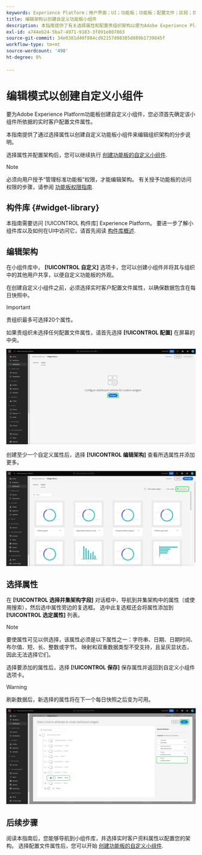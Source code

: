 ```yaml
---
keywords: Experience Platform；用户界面；UI；功能板；功能板；配置文件；区段；目标；许可证使用
title: 编辑架构以创建自定义功能板小组件
description: 本指南提供了有关选择属性和配置贵组织架构以便为Adobe Experience Platform功能板创建自定义小组件的分步说明。
exl-id: a744eb24-5ba7-4971-9183-3f891e807863
source-git-commit: 34e0381d40f884cd92157d08385d889b1739845f
workflow-type: tm+mt
source-wordcount: '498'
ht-degree: 0%

---
```


# 编辑模式以创建自定义小组件

要为Adobe Experience Platform功能板创建自定义小组件，您必须首先确定该小组件所依据的实时客户配置文件属性。

本指南提供了通过选择属性以创建自定义功能板小组件来编辑组织架构的分步说明。

选择属性并配置架构后，您可以继续执行 [创建功能板的自定义小组件](custom-widgets.md).

>[!NOTE]
>
>必须向用户授予“管理标准功能板”权限，才能编辑架构。 有关授予功能板的访问权限的步骤，请参阅 [功能板权限指南](../permissions.md).

## 构件库 {#widget-library}

本指南需要访问 [!UICONTROL 构件库] Experience Platform。 要进一步了解小组件库以及如何在UI中访问它，请首先阅读 [构件库概述](widget-library.md).

## 编辑架构

在小组件库中， **[!UICONTROL 自定义]** 选项卡，您可以创建小组件并将其与组织中的其他用户共享，以便自定义功能板的外观。

在创建自定义小组件之前，必须选择实时客户配置文件属性，以确保数据包含在每日快照中。

>[!IMPORTANT]
>
>贵组织最多可选择20个属性。

如果贵组织未选择任何配置文件属性，请首先选择 **[!UICONTROL 配置]** 在屏幕的中央。

![小组件库工作区的“自定义”选项卡，其中突出显示了“配置”。](../images/customization/configure-schema.png)

创建至少一个自定义属性后，选择 **[!UICONTROL 编辑架构]** 查看所选属性并添加更多。

![小组件库工作区的“自定义”选项卡突出显示“编辑”模式。](../images/customization/edit-schema.png)

## 选择属性

在 **[!UICONTROL 选择并集架构字段]** 对话框中，导航到并集架构中的属性（或使用搜索），然后选中属性旁边的复选框。 选中此复选框还会将属性添加到 **[!UICONTROL 选定属性]** 列表。

>[!NOTE]
>
>要使属性可见以供选择，该属性必须是以下属性之一：字符串、日期、日期时间、布尔值、短、长、整数或字节。 映射和双重数据类型不受支持，且呈灰显状态，因此无法选择它们。

选择要添加的属性后，选择 **[!UICONTROL 保存]** 保存属性并返回到自定义小组件选项卡。

>[!WARNING]
>刷新数据后，新选择的属性将在下一个每日快照之后变为可用。

![用于选择具有属性的架构属性并突出显示“保存”的对话框。](../images/customization/select-attribute.png)

## 后续步骤

阅读本指南后，您能够导航到小组件库，并选择实时客户资料属性以配置您的架构。 选择配置文件属性后，您可以开始 [创建功能板的自定义小组件](custom-widgets.md).
